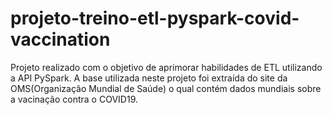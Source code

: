 # projeto-treino-etl-pyspark-covid-vaccination
Projeto realizado com o objetivo de aprimorar habilidades de ETL utilizando a API PySpark. A base utilizada neste projeto foi extraída do site da OMS(Organização Mundial de Saúde) o qual contém dados mundiais  sobre a vacinação contra o COVID19.

